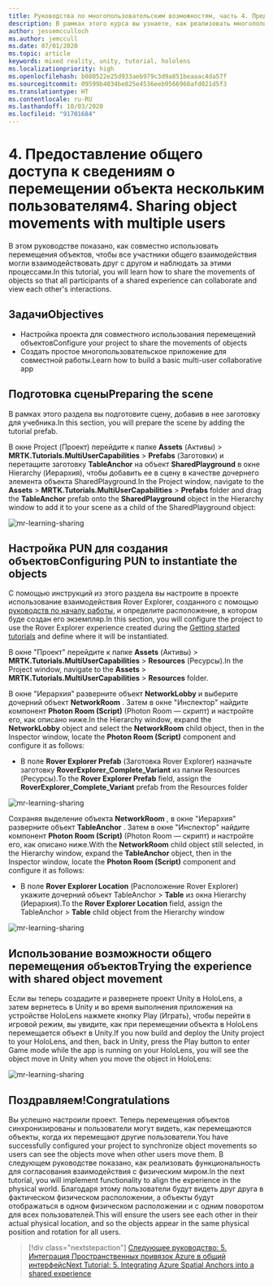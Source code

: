 ```yaml
---
title: Руководства по многопользовательским возможностям, часть 4. Предоставление общего доступа к сведениям о перемещении объекта нескольким пользователям
description: В рамках этого курса вы узнаете, как реализовать многопользовательские возможности в приложении HoloLens 2.
author: jessemcculloch
ms.author: jemccull
ms.date: 07/01/2020
ms.topic: article
keywords: mixed reality, unity, tutorial, hololens
ms.localizationpriority: high
ms.openlocfilehash: b080522e25d933aeb979c3d9a851beaaac4da57f
ms.sourcegitcommit: 09599b4034be825e4536eeb9566968afd021d5f3
ms.translationtype: HT
ms.contentlocale: ru-RU
ms.lasthandoff: 10/03/2020
ms.locfileid: "91701684"
---
```

# <a name="4-sharing-object-movements-with-multiple-users"></a><span data-ttu-id="01f7b-105">4. Предоставление общего доступа к сведениям о перемещении объекта нескольким пользователям</span><span class="sxs-lookup"><span data-stu-id="01f7b-105">4. Sharing object movements with multiple users</span></span>

<span data-ttu-id="01f7b-106">В этом руководстве показано, как совместно использовать перемещения объектов, чтобы все участники общего взаимодействия могли взаимодействовать друг с другом и наблюдать за этими процессами.</span><span class="sxs-lookup"><span data-stu-id="01f7b-106">In this tutorial, you will learn how to share the movements of objects so that all participants of a shared experience can collaborate and view each other's interactions.</span></span>

## <a name="objectives"></a><span data-ttu-id="01f7b-107">Задачи</span><span class="sxs-lookup"><span data-stu-id="01f7b-107">Objectives</span></span>

* <span data-ttu-id="01f7b-108">Настройка проекта для совместного использования перемещений объектов</span><span class="sxs-lookup"><span data-stu-id="01f7b-108">Configure your project to share the movements of objects</span></span>
* <span data-ttu-id="01f7b-109">Создать простое многопользовательское приложение для совместной работы.</span><span class="sxs-lookup"><span data-stu-id="01f7b-109">Learn how to build a basic multi-user collaborative app</span></span>

## <a name="preparing-the-scene"></a><span data-ttu-id="01f7b-110">Подготовка сцены</span><span class="sxs-lookup"><span data-stu-id="01f7b-110">Preparing the scene</span></span>

<span data-ttu-id="01f7b-111">В рамках этого раздела вы подготовите сцену, добавив в нее заготовку для учебника.</span><span class="sxs-lookup"><span data-stu-id="01f7b-111">In this section, you will prepare the scene by adding the tutorial prefab.</span></span>

<span data-ttu-id="01f7b-112">В окне Project (Проект) перейдите к папке **Assets** (Активы) > **MRTK.Tutorials.MultiUserCapabilities** > **Prefabs** (Заготовки) и перетащите заготовку **TableAnchor** на объект **SharedPlayground** в окне Hierarchy (Иерархия), чтобы добавить ее в сцену в качестве дочернего элемента объекта SharedPlayground.</span><span class="sxs-lookup"><span data-stu-id="01f7b-112">In the Project window, navigate to the **Assets** > **MRTK.Tutorials.MultiUserCapabilities** > **Prefabs** folder and drag the **TableAnchor** prefab onto the **SharedPlayground** object in the Hierarchy window to add it to your scene as a child of the SharedPlayground object:</span></span>

![mr-learning-sharing](images/mr-learning-sharing/sharing-04-section1-step1-1.png)

## <a name="configuring-pun-to-instantiate-the-objects"></a><span data-ttu-id="01f7b-114">Настройка PUN для создания объектов</span><span class="sxs-lookup"><span data-stu-id="01f7b-114">Configuring PUN to instantiate the objects</span></span>

<span data-ttu-id="01f7b-115">С помощью инструкций из этого раздела вы настроите в проекте использование взаимодействия Rover Explorer, созданного с помощью [руководств по началу работы](mr-learning-base-01.md), и определите расположение, в котором буде создан его экземпляр.</span><span class="sxs-lookup"><span data-stu-id="01f7b-115">In this section, you will configure the project to use the Rover Explorer experience created during the [Getting started tutorials](mr-learning-base-01.md) and define where it will be instantiated.</span></span>

<span data-ttu-id="01f7b-116">В окне "Проект" перейдите к папке **Assets** (Активы) > **MRTK.Tutorials.MultiUserCapabilities** > **Resources** (Ресурсы).</span><span class="sxs-lookup"><span data-stu-id="01f7b-116">In the Project window, navigate to the **Assets** > **MRTK.Tutorials.MultiUserCapabilities** > **Resources** folder.</span></span>

<span data-ttu-id="01f7b-117">В окне "Иерархия" разверните объект **NetworkLobby** и выберите дочерний объект **NetworkRoom** . Затем в окне "Инспектор" найдите компонент **Photon Room (Script)** (Photon Room — скрипт) и настройте его, как описано ниже.</span><span class="sxs-lookup"><span data-stu-id="01f7b-117">In the Hierarchy window, expand the **NetworkLobby** object and select the **NetworkRoom** child object, then in the Inspector window, locate the **Photon Room (Script)** component and configure it as follows:</span></span>

* <span data-ttu-id="01f7b-118">В поле **Rover Explorer Prefab** (Заготовка Rover Explorer) назначьте заготовку **RoverExplorer_Complete_Variant** из папки Resources (Ресурсы).</span><span class="sxs-lookup"><span data-stu-id="01f7b-118">To the **Rover Explorer Prefab** field, assign the **RoverExplorer_Complete_Variant** prefab from the Resources folder</span></span>

![mr-learning-sharing](images/mr-learning-sharing/sharing-04-section2-step1-1.png)

<span data-ttu-id="01f7b-120">Сохраняя выделение объекта **NetworkRoom** , в окне "Иерархия" разверните объект **TableAnchor** . Затем в окне "Инспектор" найдите компонент **Photon Room (Script)** (Photon Room — скрипт) и настройте его, как описано ниже.</span><span class="sxs-lookup"><span data-stu-id="01f7b-120">With the **NetworkRoom** child object still selected, in the Hierarchy window, expand the **TableAnchor** object, then in the Inspector window, locate the **Photon Room (Script)** component and configure it as follows:</span></span>

* <span data-ttu-id="01f7b-121">В поле **Rover Explorer Location** (Расположение Rover Explorer) укажите дочерний объект TableAnchor > **Table** из окна Hierarchy (Иерархия).</span><span class="sxs-lookup"><span data-stu-id="01f7b-121">To the **Rover Explorer Location** field, assign the TableAnchor > **Table** child object from the Hierarchy window</span></span>

![mr-learning-sharing](images/mr-learning-sharing/sharing-04-section2-step1-2.png)

## <a name="trying-the-experience-with-shared-object-movement"></a><span data-ttu-id="01f7b-123">Использование возможности общего перемещения объектов</span><span class="sxs-lookup"><span data-stu-id="01f7b-123">Trying the experience with shared object movement</span></span>

<span data-ttu-id="01f7b-124">Если вы теперь создадите и развернете проект Unity в HoloLens, а затем вернетесь в Unity и во время выполнения приложения на устройстве HoloLens нажмете кнопку Play (Играть), чтобы перейти в игровой режим, вы увидите, как при перемещении объекта в HoloLens перемещается объект в Unity.</span><span class="sxs-lookup"><span data-stu-id="01f7b-124">If you now build and deploy the Unity project to your HoloLens, and then, back in Unity, press the Play button to enter Game mode while the app is running on your HoloLens, you will see the object move in Unity when you move the object in HoloLens:</span></span>

![mr-learning-sharing](images/mr-learning-sharing/sharing-04-section3-step1-1.gif)

## <a name="congratulations"></a><span data-ttu-id="01f7b-126">Поздравляем!</span><span class="sxs-lookup"><span data-stu-id="01f7b-126">Congratulations</span></span>

<span data-ttu-id="01f7b-127">Вы успешно настроили проект. Теперь перемещения объектов синхронизированы и пользователи могут видеть, как перемещаются объекты, когда их перемещают другие пользователи.</span><span class="sxs-lookup"><span data-stu-id="01f7b-127">You have successfully configured your project to synchronize object movements so users can see the objects move when other users move them.</span></span> <span data-ttu-id="01f7b-128">В следующем руководстве показано, как реализовать функциональность для согласования взаимодействия с физическим миром.</span><span class="sxs-lookup"><span data-stu-id="01f7b-128">In the next tutorial, you will implement functionality to align the experience in the physical world.</span></span> <span data-ttu-id="01f7b-129">Благодаря этому пользователи будут видеть друг друга в фактическом физическом расположении, а объекты будут отображаться в одном физическом расположении и с одним поворотом для всех пользователей.</span><span class="sxs-lookup"><span data-stu-id="01f7b-129">This will ensure the users see each other in their actual physical location, and so the objects appear in the same physical position and rotation for all users.</span></span>

> [!div class="nextstepaction"]
> [<span data-ttu-id="01f7b-130">Следующее руководство: 5. Интеграция Пространственных привязок Azure в общий интерфейс</span><span class="sxs-lookup"><span data-stu-id="01f7b-130">Next Tutorial: 5. Integrating Azure Spatial Anchors into a shared experience</span></span>](mr-learning-sharing-05.md)
